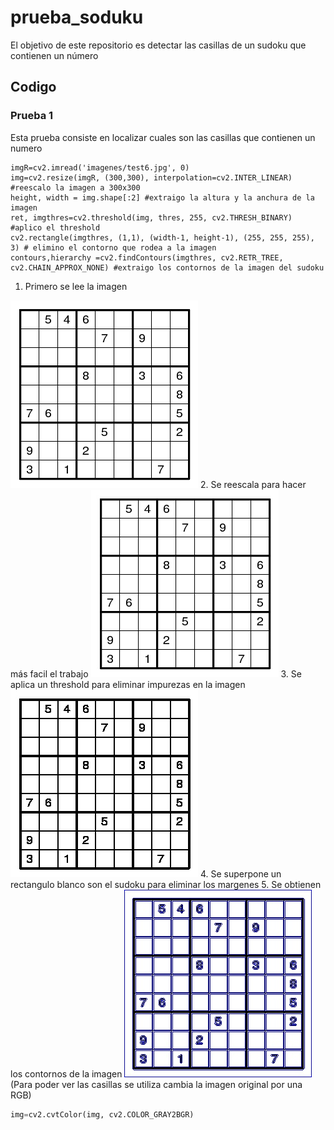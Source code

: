 # prueba_soduku
 El objetivo de este repositorio es detectar las casillas de un sudoku que contienen un número

## Codigo
### Prueba 1
Esta prueba consiste en localizar cuales son las casillas que contienen un numero

``` 
imgR=cv2.imread('imagenes/test6.jpg', 0)
img=cv2.resize(imgR, (300,300), interpolation=cv2.INTER_LINEAR) #reescalo la imagen a 300x300
height, width = img.shape[:2] #extraigo la altura y la anchura de la imagen
ret, imgthres=cv2.threshold(img, thres, 255, cv2.THRESH_BINARY) #aplico el threshold
cv2.rectangle(imgthres, (1,1), (width-1, height-1), (255, 255, 255), 3) # elimino el contorno que rodea a la imagen
contours,hierarchy =cv2.findContours(imgthres, cv2.RETR_TREE, cv2.CHAIN_APPROX_NONE) #extraigo los contornos de la imagen del sudoku
```

1. Primero se lee la imagen

![imagen](imagenes/test.png)
2. Se reescala para hacer más facil el trabajo
![imagen](imagenes/imagenes_prueba1/reescalado.jpg)
3. Se aplica un threshold para eliminar impurezas en la imagen
![imagen](imagenes/imagenes_prueba1/threshold.jpg)
4. Se superpone un rectangulo blanco son el sudoku para eliminar los margenes
5. Se obtienen los contornos de la imagen
![imagen](imagenes/imagenes_prueba1/contornos.jpg)
(Para poder ver las casillas se utiliza cambia la imagen original por una RGB)
```python
img=cv2.cvtColor(img, cv2.COLOR_GRAY2BGR)
```
